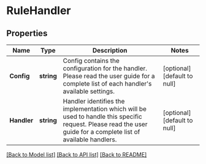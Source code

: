 # RuleHandler

## Properties
Name | Type | Description | Notes
------------ | ------------- | ------------- | -------------
**Config** | **string** | Config contains the configuration for the handler. Please read the user guide for a complete list of each handler&#39;s available settings. | [optional] [default to null]
**Handler** | **string** | Handler identifies the implementation which will be used to handle this specific request. Please read the user guide for a complete list of available handlers. | [optional] [default to null]

[[Back to Model list]](../README.md#documentation-for-models) [[Back to API list]](../README.md#documentation-for-api-endpoints) [[Back to README]](../README.md)



